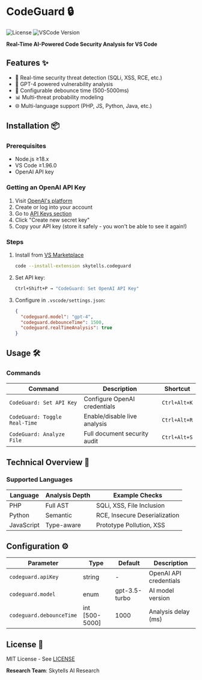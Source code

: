 # CodeGuard 🔒

![License](https://img.shields.io/badge/License-MIT-blue.svg)
![VSCode Version](https://img.shields.io/badge/VSCode-%3E%3D1.96.0-blue)

**Real-Time AI-Powered Code Security Analysis for VS Code**

## Features ✨

- 🚨 Real-time security threat detection (SQLi, XSS, RCE, etc.)
- 🧠 GPT-4 powered vulnerability analysis
- 🔄 Configurable debounce time (500-5000ms)
- 📊 Multi-threat probability modeling
- 🌐 Multi-language support (PHP, JS, Python, Java, etc.)

## Installation 📦

### Prerequisites
- Node.js ≥18.x
- VS Code ≥1.96.0
- OpenAI API key

### Getting an OpenAI API Key
1. Visit [OpenAI's platform](https://platform.openai.com/signup)
2. Create or log into your account
3. Go to [API Keys section](https://platform.openai.com/api-keys)
4. Click "Create new secret key"
5. Copy your API key (store it safely - you won't be able to see it again!)

### Steps
1. Install from [VS Marketplace](https://marketplace.visualstudio.com/items?itemName=skytells.codeguard)


   ```bash
   code --install-extension skytells.codeguard
   ```
2. Set API key:

   ```bash
   Ctrl+Shift+P → "CodeGuard: Set OpenAI API Key"
   ```
3. Configure in `.vscode/settings.json`:

   ```json
   {
     "codeguard.model": "gpt-4",
     "codeguard.debounceTime": 1500,
     "codeguard.realTimeAnalysis": true
   }
   ```

## Usage 🛠️

### Commands
| Command | Description | Shortcut |
|---------|-------------|----------|
| `CodeGuard: Set API Key` | Configure OpenAI credentials | `Ctrl+Alt+K` |
| `CodeGuard: Toggle Real-Time` | Enable/disable live analysis | `Ctrl+Alt+R` |
| `CodeGuard: Analyze File` | Full document security audit | `Ctrl+Alt+S` |

## Technical Overview 🔬

### Supported Languages
| Language | Analysis Depth | Example Checks |
|----------|----------------|----------------|
| PHP      | Full AST       | SQLi, XSS, File Inclusion |
| Python   | Semantic       | RCE, Insecure Deserialization |
| JavaScript | Type-aware    | Prototype Pollution, XSS |

## Configuration ⚙️

| Parameter | Type | Default | Description |
|-----------|------|---------|-------------|
| `codeguard.apiKey` | string | - | OpenAI API credentials |
| `codeguard.model` | enum | gpt-3.5-turbo | AI model version |
| `codeguard.debounceTime` | int [500-5000] | 1000 | Analysis delay (ms) |

## License 📜

MIT License - See [LICENSE](https://github.com/skytells-research/codeguard-vscode/blob/main/LICENSE)

**Research Team**: Skytells AI Research  
